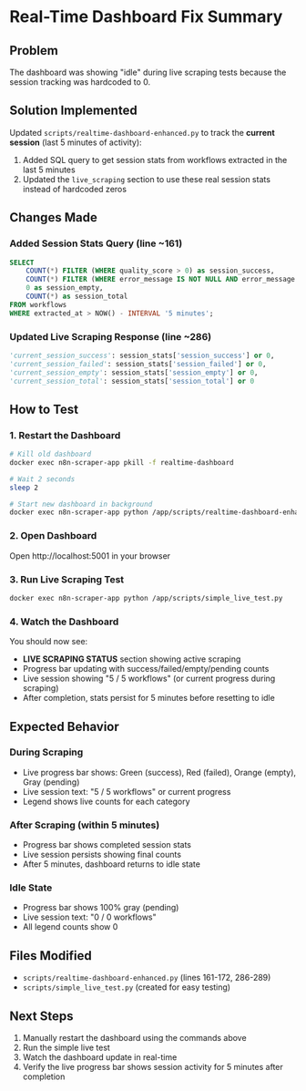 # Real-Time Dashboard Fix Summary

## Problem
The dashboard was showing "idle" during live scraping tests because the session tracking was hardcoded to 0.

## Solution Implemented
Updated `scripts/realtime-dashboard-enhanced.py` to track the **current session** (last 5 minutes of activity):

1. Added SQL query to get session stats from workflows extracted in the last 5 minutes
2. Updated the `live_scraping` section to use these real session stats instead of hardcoded zeros

## Changes Made

### Added Session Stats Query (line ~161)
```sql
SELECT 
    COUNT(*) FILTER (WHERE quality_score > 0) as session_success,
    COUNT(*) FILTER (WHERE error_message IS NOT NULL AND error_message != '') as session_failed,
    0 as session_empty,
    COUNT(*) as session_total
FROM workflows 
WHERE extracted_at > NOW() - INTERVAL '5 minutes';
```

### Updated Live Scraping Response (line ~286)
```python
'current_session_success': session_stats['session_success'] or 0,
'current_session_failed': session_stats['session_failed'] or 0,
'current_session_empty': session_stats['session_empty'] or 0,
'current_session_total': session_stats['session_total'] or 0
```

## How to Test

### 1. Restart the Dashboard
```bash
# Kill old dashboard
docker exec n8n-scraper-app pkill -f realtime-dashboard

# Wait 2 seconds
sleep 2

# Start new dashboard in background
docker exec n8n-scraper-app python /app/scripts/realtime-dashboard-enhanced.py &
```

### 2. Open Dashboard
Open http://localhost:5001 in your browser

### 3. Run Live Scraping Test
```bash
docker exec n8n-scraper-app python /app/scripts/simple_live_test.py
```

### 4. Watch the Dashboard
You should now see:
- **LIVE SCRAPING STATUS** section showing active scraping
- Progress bar updating with success/failed/empty/pending counts
- Live session showing "5 / 5 workflows" (or current progress during scraping)
- After completion, stats persist for 5 minutes before resetting to idle

## Expected Behavior

### During Scraping
- Live progress bar shows: Green (success), Red (failed), Orange (empty), Gray (pending)
- Live session text: "5 / 5 workflows" or current progress
- Legend shows live counts for each category

### After Scraping (within 5 minutes)
- Progress bar shows completed session stats
- Live session persists showing final counts
- After 5 minutes, dashboard returns to idle state

### Idle State
- Progress bar shows 100% gray (pending)
- Live session text: "0 / 0 workflows"
- All legend counts show 0

## Files Modified
- `scripts/realtime-dashboard-enhanced.py` (lines 161-172, 286-289)
- `scripts/simple_live_test.py` (created for easy testing)

## Next Steps
1. Manually restart the dashboard using the commands above
2. Run the simple live test
3. Watch the dashboard update in real-time
4. Verify the live progress bar shows session activity for 5 minutes after completion






